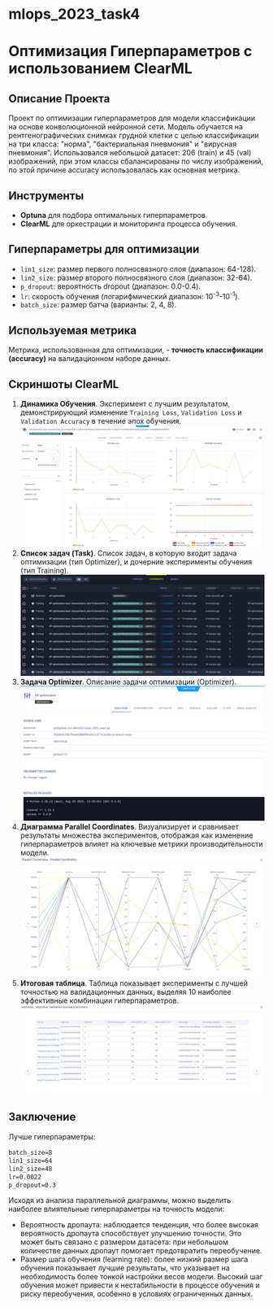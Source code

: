 # mlops_2023_task4
# Оптимизация Гиперпараметров с использованием ClearML

## Описание Проекта

Проект по оптимизации гиперпараметров для модели классификации на основе конволюционной нейронной сети. 
Модель обучается на рентгенографических снимках грудной клетки с целью классификации на три класса: 
"норма", "бактериальная пневмония" и "вирусная пневмония". Использовался небольшой датасет: 206 (train) и 45 (val) 
изображений, при этом классы сбалансированы по числу изображений, по этой причине accuracy использовалась как основная метрика.

## Инструменты

- **Optuna** для подбора оптимальных гиперпараметров.
- **ClearML** для оркестрации и мониторинга процесса обучения.

## Гиперпараметры для оптимизации

- `lin1_size`: размер первого полносвязного слоя (диапазон: 64-128).
- `lin2_size`: размер второго полносвязного слоя (диапазон: 32-64).
- `p_dropout`: вероятность dropout (диапазон: 0.0-0.4).
- `lr`: скорость обучения (логарифмический диапазон: 10<sup>-3</sup>-10<sup>-1</sup>).
- `batch_size`: размер батча (варианты: 2, 4, 8).

## Используемая метрика

Метрика, использованная для оптимизации, - **точность классификации (accuracy)** на валидационном наборе данных.

## Скриншоты ClearML

1. **Динамика Обучения**. Эксперимент с лучшим результатом, демонстрирующий изменение `Training Loss`, `Validation Loss` и `Validation Accuracy` в течение эпох обучения.
 ![Train Example](images/best_train_example.png)
2. **Список задач (Task)**. Список задач, в которую входит задача оптимизации (тип Optimizer), и дочерние эксперименты обучения (тип Training).
 ![HPO Experiments](images/tasks_list.png)
3. **Задача Optimizer**. Описание задачи оптимизации (Optimizer).
 ![HPO Experiments](images/optimizer_task.png)
4. **Диаграмма Parallel Coordinates**. Визуализирует и сравнивает результаты множества экспериментов, отображая как изменение гиперпараметров влияет на ключевые метрики производительности модели.
 ![HPO Experiments](images/parallel_coordinates.png)
5. **Итоговая таблица**. Таблица показывает эксперименты с лучшей точностью на валидационных данных, выделяя 10 наиболее эффективные комбинации гиперпараметров.
 ![HPO Experiments](images/summary_table.png)

## Заключение

Лучше гиперпараметры:
```
batch_size=8
lin1_size=64
lin2_size=48
lr=0.0022
p_dropout=0.3
```
Исходя из анализа параллельной диаграммы, можно выделить наиболее влиятельные гиперпараметры на точность модели:
* Вероятность дропаута: наблюдается тенденция, что более высокая вероятность дропаута способствует улучшению точности.
Это может быть связано с размером датасета: при небольшом количестве данных дропаут помогает предотвратить переобучение.
* Размер шага обучения (learning rate): более низкий размер шага обучения показывает лучшие результаты, что указывает на
необходимость более тонкой настройки весов модели. Высокий шаг обучения может привести к нестабильности в процессе обучения
и риску переобучения, особенно в условиях ограниченных данных.